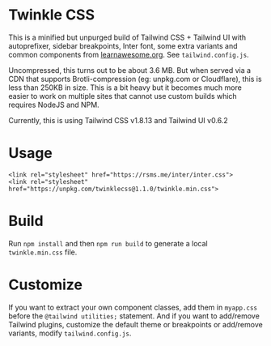 # Twinkle CSS

This is a minified but unpurged build of Tailwind CSS + Tailwind UI with autoprefixer, sidebar breakpoints, Inter font, some extra variants and common components from [learnawesome.org](https://learnawesome.org). See `tailwind.config.js`.

Uncompressed, this turns out to be about 3.6 MB. But when served via a CDN that supports Brotli-compression (eg: unpkg.com or Cloudflare), this is less than 250KB in size. This is a bit heavy but it becomes much more easier to work on multiple sites that cannot use custom builds which requires NodeJS and NPM.

Currently, this is using Tailwind CSS v1.8.13 and Tailwind UI v0.6.2

# Usage

```
<link rel="stylesheet" href="https://rsms.me/inter/inter.css">
<link rel="stylesheet" href="https://unpkg.com/twinklecss@1.1.0/twinkle.min.css">
```

# Build

Run `npm install` and then `npm run build` to generate a local `twinkle.min.css` file.

# Customize

If you want to extract your own component classes, add them in `myapp.css` before the `@tailwind utilities;` statement. And if you want to add/remove Tailwind plugins, customize the default theme or breakpoints or add/remove variants, modify `tailwind.config.js`.